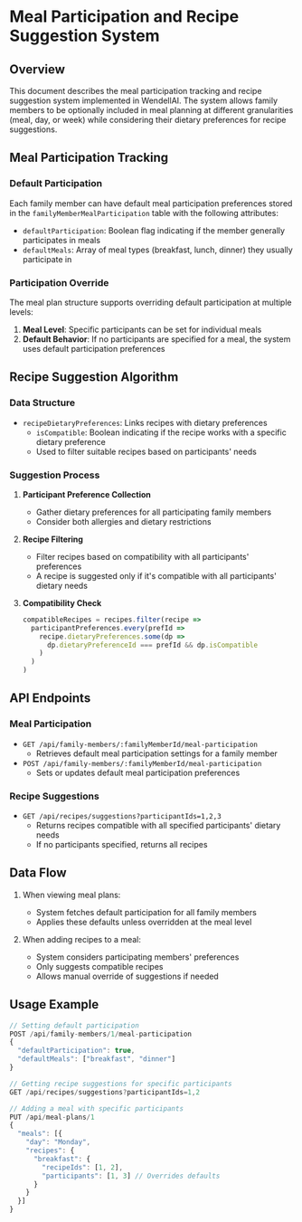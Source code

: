 # Meal Participation and Recipe Suggestion System

## Overview
This document describes the meal participation tracking and recipe suggestion system implemented in WendellAI. The system allows family members to be optionally included in meal planning at different granularities (meal, day, or week) while considering their dietary preferences for recipe suggestions.

## Meal Participation Tracking

### Default Participation
Each family member can have default meal participation preferences stored in the `familyMemberMealParticipation` table with the following attributes:
- `defaultParticipation`: Boolean flag indicating if the member generally participates in meals
- `defaultMeals`: Array of meal types (breakfast, lunch, dinner) they usually participate in

### Participation Override
The meal plan structure supports overriding default participation at multiple levels:
1. **Meal Level**: Specific participants can be set for individual meals
2. **Default Behavior**: If no participants are specified for a meal, the system uses default participation preferences

## Recipe Suggestion Algorithm

### Data Structure
- `recipeDietaryPreferences`: Links recipes with dietary preferences
  - `isCompatible`: Boolean indicating if the recipe works with a specific dietary preference
  - Used to filter suitable recipes based on participants' needs

### Suggestion Process
1. **Participant Preference Collection**
   - Gather dietary preferences for all participating family members
   - Consider both allergies and dietary restrictions

2. **Recipe Filtering**
   - Filter recipes based on compatibility with all participants' preferences
   - A recipe is suggested only if it's compatible with all participants' dietary needs

3. **Compatibility Check**
   ```typescript
   compatibleRecipes = recipes.filter(recipe =>
     participantPreferences.every(prefId =>
       recipe.dietaryPreferences.some(dp =>
         dp.dietaryPreferenceId === prefId && dp.isCompatible
       )
     )
   )
   ```

## API Endpoints

### Meal Participation
- `GET /api/family-members/:familyMemberId/meal-participation`
  - Retrieves default meal participation settings for a family member
- `POST /api/family-members/:familyMemberId/meal-participation`
  - Sets or updates default meal participation preferences

### Recipe Suggestions
- `GET /api/recipes/suggestions?participantIds=1,2,3`
  - Returns recipes compatible with all specified participants' dietary needs
  - If no participants specified, returns all recipes

## Data Flow
1. When viewing meal plans:
   - System fetches default participation for all family members
   - Applies these defaults unless overridden at the meal level

2. When adding recipes to a meal:
   - System considers participating members' preferences
   - Only suggests compatible recipes
   - Allows manual override of suggestions if needed

## Usage Example
```typescript
// Setting default participation
POST /api/family-members/1/meal-participation
{
  "defaultParticipation": true,
  "defaultMeals": ["breakfast", "dinner"]
}

// Getting recipe suggestions for specific participants
GET /api/recipes/suggestions?participantIds=1,2

// Adding a meal with specific participants
PUT /api/meal-plans/1
{
  "meals": [{
    "day": "Monday",
    "recipes": {
      "breakfast": {
        "recipeIds": [1, 2],
        "participants": [1, 3] // Overrides defaults
      }
    }
  }]
}
```

